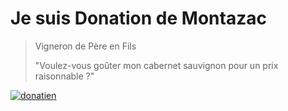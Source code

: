 # Je suis Donation de Montazac
> Vigneron de Père en Fils
> 
> "Voulez-vous goûter mon cabernet sauvignon pour un prix raisonnable ?"

[![donatien](https://i.ytimg.com/vi/4yQ6LCOPP28/maxresdefault.jpg)](https://www.google.com/url?sa=t&rct=j&q=&esrc=s&source=video&cd=&cad=rja&uact=8&ved=2ahUKEwj_ofPdh-mBAxXwUKQEHcwfB7AQtwJ6BAgQEAI&url=https%3A%2F%2Fwww.youtube.com%2Fwatch%3Fv%3DatdQeh6NLZQ&usg=AOvVaw3attkHwt84-qgpM_Bnb0wN&opi=89978449)


